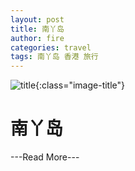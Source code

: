 ```yaml
---
layout: post
title: 南丫岛
author: fire
categories: travel 
tags: 南丫岛 香港 旅行
---
```


![title](http://image.sideproject.cn/title/title_010.jpg){:class="image-title"}

南丫岛
===



---Read More---
